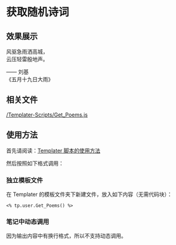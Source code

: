 # 获取随机诗词

## 效果展示

风驱急雨洒高城，  
云压轻雷殷地声。

—— 刘基  
《五月十九日大雨》

## 相关文件

[/Templater-Scripts/Get_Poems.js](../../Templater-Scripts/Get_Poems.js)

## 使用方法

首先请阅读：[Templater 脚本的使用方法](../Usages/How-to-Use-Templater-Script.md)

然后按照如下格式调用：

### 独立模板文件

在 Templater 的模板文件夹下新建文件，放入如下内容（无需代码块）：

```eta
<% tp.user.Get_Poems() %>
```

### 笔记中动态调用

因为输出内容中有换行格式，所以不支持动态调用。